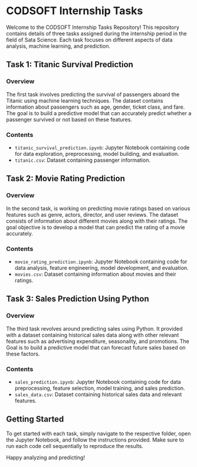 # CODSOFT Internship Tasks

Welcome to the CODSOFT Internship Tasks Repository! This repository contains details of three tasks assigned during the internship period in the field of Sata Science. Each task focuses on different aspects of data analysis, machine learning, and prediction.

## Task 1: Titanic Survival Prediction

### Overview
The first task involves predicting the survival of passengers aboard the Titanic using machine learning techniques. The dataset contains information about passengers such as age, gender, ticket class, and fare. The goal is to build a predictive model that can accurately predict whether a passenger survived or not based on these features.

### Contents
- `titanic_survival_prediction.ipynb`: Jupyter Notebook containing code for data exploration, preprocessing, model building, and evaluation.
- `titanic.csv`: Dataset containing passenger information.

## Task 2: Movie Rating Prediction

### Overview
In the second task, is working on predicting movie ratings based on various features such as genre, actors, director, and user reviews. The dataset consists of information about different movies along with their ratings. The goal objective is to develop a model that can predict the rating of a movie accurately.

### Contents
- `movie_rating_prediction.ipynb`: Jupyter Notebook containing code for data analysis, feature engineering, model development, and evaluation.
- `movies.csv`: Dataset containing information about movies and their ratings.

## Task 3: Sales Prediction Using Python

### Overview
The third task revolves around predicting sales using Python. It provided with a dataset containing historical sales data along with other relevant features such as advertising expenditure, seasonality, and promotions. The Goal is to build a predictive model that can forecast future sales based on these factors.

### Contents
- `sales_prediction.ipynb`: Jupyter Notebook containing code for data preprocessing, feature selection, model training, and sales prediction.
- `sales_data.csv`: Dataset containing historical sales data and relevant features.

## Getting Started

To get started with each task, simply navigate to the respective folder, open the Jupyter Notebook, and follow the instructions provided. Make sure to run each code cell sequentially to reproduce the results.


Happy analyzing and predicting!
